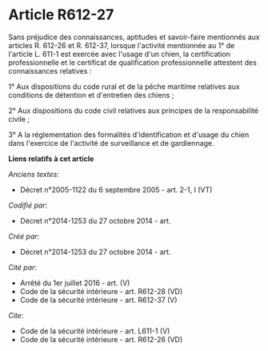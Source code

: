 # Article R612-27

Sans préjudice des connaissances, aptitudes et savoir-faire mentionnés aux articles R. 612-26 et R. 612-37, lorsque
l'activité mentionnée au 1° de l'article L. 611-1 est exercée avec l'usage d'un chien, la certification professionnelle et le
certificat de qualification professionnelle attestent des connaissances relatives : 

1° Aux dispositions du code rural et de la pêche maritime relatives aux conditions de détention et d'entretien des chiens ; 

2° Aux dispositions du code civil relatives aux principes de la responsabilité civile ; 

3° A la réglementation des formalités d'identification et d'usage du chien dans l'exercice de l'activité de surveillance et
de gardiennage.

**Liens relatifs à cet article**

_Anciens textes_:

  - Décret n°2005-1122 du 6 septembre 2005 - art. 2-1, I (VT)

_Codifié par_:

  - Décret n°2014-1253 du 27 octobre 2014 - art.

_Créé par_:

  - Décret n°2014-1253 du 27 octobre 2014 - art.

_Cité par_:

  - Arrêté du 1er juillet 2016 - art. (V)
  - Code de la sécurité intérieure - art. R612-28 (VD)
  - Code de la sécurité intérieure - art. R612-37 (V)

_Cite_:

  - Code de la sécurité intérieure - art. L611-1 (V)
  - Code de la sécurité intérieure - art. R612-26 (VD)
